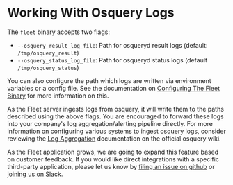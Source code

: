 Working With Osquery Logs
=========================

The `fleet` binary accepts two flags:

- `--osquery_result_log_file`: Path for osqueryd result logs (default: `/tmp/osquery_result`)
- `--osquery_status_log_file`: Path for osqueryd status logs (default `/tmp/osquery_status`)

You can also configure the path which logs are written via environment variables or a config file. See the documentation on [Configuring The Fleet Binary](../infrastructure/configuring-the-fleet-binary.md) for more information on this.

As the Fleet server ingests logs from osquery, it will write them to the paths described using the above flags. You are encouraged to forward these logs into your company's log aggregation/alerting pipeline directly. For more information on configuring various systems to ingest osquery logs, consider reviewing the [Log Aggregation](https://osquery.readthedocs.io/en/stable/deployment/log-aggregation/) documentation on the official osquery wiki.

As the Fleet application grows, we are going to expand this feature based on customer feedback. If you would like direct integrations with a specific third-party application, please let us know by [filing an issue on github](https://github.com/kolide/fleet/issues) or [joining us on Slack](https://osquery-slack.herokuapp.com/).
